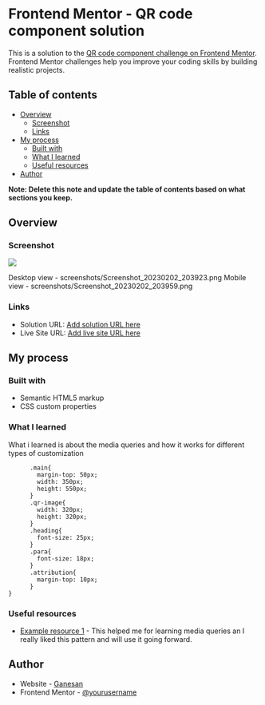 # Frontend Mentor - QR code component solution

This is a solution to the [QR code component challenge on Frontend Mentor](https://www.frontendmentor.io/challenges/qr-code-component-iux_sIO_H). Frontend Mentor challenges help you improve your coding skills by building realistic projects. 

## Table of contents

- [Overview](#overview)
  - [Screenshot](#screenshot)
  - [Links](#links)
- [My process](#my-process)
  - [Built with](#built-with)
  - [What I learned](#what-i-learned)
  - [Useful resources](#useful-resources)
- [Author](#author)

**Note: Delete this note and update the table of contents based on what sections you keep.**

## Overview

### Screenshot

![](./screenshot.jpg)

Desktop view - screenshots/Screenshot_20230202_203923.png
Mobile view - screenshots/Screenshot_20230202_203959.png

### Links

- Solution URL: [Add solution URL here](https://your-solution-url.com)
- Live Site URL: [Add live site URL here](https://your-live-site-url.com)

## My process

### Built with

- Semantic HTML5 markup
- CSS custom properties

### What I learned

What i learned is about the media queries and how it works for different types of customization

```@media (max-width: 500px) {
      .main{
        margin-top: 50px;
        width: 350px;
        height: 550px;
      }
      .qr-image{
        width: 320px;
        height: 320px;
      }
      .heading{
        font-size: 25px;
      }
      .para{
        font-size: 18px;
      }
      .attribution{
        margin-top: 10px;
      }
}
```

### Useful resources

- [Example resource 1](https://www.w3schools.com) - This helped me for learning media queries an I really liked this pattern and will use it going forward.

## Author

- Website - [Ganesan](https://github.com/ganesan-dev)
- Frontend Mentor - [@yourusername](https://www.frontendmentor.io/profile/yourusername)
